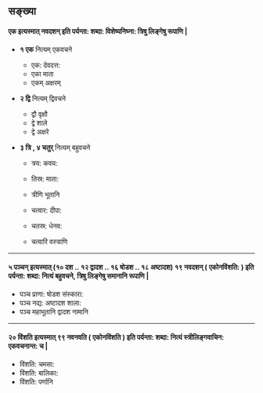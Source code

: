 
## सङ्ख्या

#### एक इत्यस्मात् नवदशन् इति पर्यन्ता: शब्दा: विशेष्यनिघ्ना: त्रिषु लिङ्गेषु रूपाणि |

- **१ एक** नित्यम् एकवचने
  - एक: देवदत्त:
  - एका माता
  - एकम् अक्षरम्

    
- **२ द्वि** नित्यम् द्विवचने
  - द्वौ वृक्षौ
  - द्वे शाले
  - द्वे अक्षरे
 
    
- **३ त्रि , ४ चतुर्** नित्यम् बहुवचने
  - त्रय: कवय:
  - तिस्र: माता:
  - त्रीणि भूतानि
 
  - चत्वार: दीपा:
  - चतस्र: धेनव:
  - चत्वारि वस्त्राणि
 
<hr />
 
#### ५ पञ्चन् इत्यस्मात् (१० दश .. १२ द्वादश .. १६ षोडश .. १८ अष्टादश) **१९ नवदशन्** ( एकोनविंशति: ) इति पर्यन्ता: शब्दा: नित्यं बहुवचने, त्रिषु लिङ्गेषु समानानि रूपाणि |
  - पञ्च प्राणा: षोडश संस्कारा:
  - पञ्च नद्य:  अष्टादश शाला:
  - पञ्च महाभूतानि  द्वादश नामानि
<hr />

#### २० विंशति इत्यस्मात् ९९ नवनवति ( एकोनविंशति ) इति पर्यन्ता: शब्दा: नित्यं स्त्रीलिङ्गवाचिन: एकवचनान्त: च |
  - विंशति: चमसा:
  - विंशति: बालिका:
  - विंशति: पर्णानि
 
  
